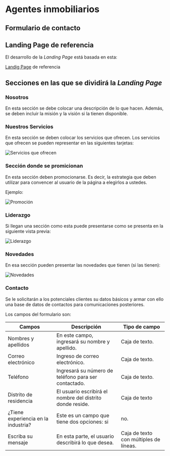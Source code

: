 # Agentes inmobiliarios

## Formulario de contacto

## Landing Page de referencia

El desarrollo de la _Landing Page_ está basada en esta:

[Landig Page][landing] de referencia

## Secciones en las que se dividirá la _Landing Page_

### Nosotros

En esta sección se debe colocar una descripción de lo que hacen. Además, se deben incluir la misión y la visión si la tienen disponible.

### Nuestros Servicios

En esta sección se deben colocar los servicios que ofrecen. Los servicios que ofrecen se pueden representar en las siguientes tarjetas:

![Servicios que ofrecen][servicios]


### Sección donde se promicionan

En esta sección deben promocionarse. Es decir, la estrategia que deben utilizar para convencer al usuario de la página a elegirlos a ustedes.

Ejemplo:

![Promoción][promocion]

### Liderazgo

Si llegan una sección como esta puede presentarse como se presenta en la siguiente vista previa:

![Liderazgo][liderazgo]

### Novedades

En esa sección pueden presentar las novedades que tienen (si las tienen):

![Novedades][novedades]

### Contacto

Se le solicitarán a los potenciales clientes su datos básicos y armar con ello una base de datos de contactos para comunicaciones posteriores.

Los campos del formulario son:

| Campos | Descripción | Tipo de campo
| - | - | - | 
Nombres y apellidos | En este campo, ingresará su nombre y apellido. | Caja de texto.
| Correo electrónico | Ingreso de correo electrónico. | Caja de texto.
| Teléfono | Ingresará su número de teléfono para ser contactado. | Caja de texto.
| Distrito de residencia | El usuario escribirá el nombre del distrito donde reside. | Caja de texto
| ¿Tiene experiencia en la industria? | Este es un campo que tiene dos opciones: si | no. | Botones de opciones
| Escriba su mensaje | En esta parte, el usuario describirá lo que desea. | Caja de texto con múltiples de líneas.

<!-- Enlaes -->

[landing]: https://kwba.com.ar/ "Landing Page de referencia"

<!-- Imágenes -->
[servicios]: https://i.ibb.co/ZYFWgGR/imagen.png "Ejemplo de nuestros servicios"

[promocion]: https://i.ibb.co/0Z9QYxS/imagen.png "Ejemplo de una sección donde se promocionan"

[liderazgo]: https://i.ibb.co/K0g0mSz/imagen.png "Ejemplo de cómo presentarse"

[novedades]: https://i.ibb.co/0F5QCJL/imagen.png "Vista previa de novedades"